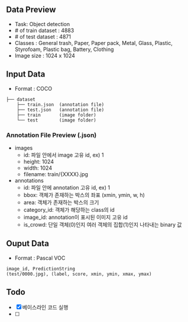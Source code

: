 ## Data Preview
- Task: Object detection
- \# of train dataset : 4883
- \# of test dataset : 4871
- Classes : General trash, Paper, Paper pack, Metal, Glass, Plastic, Styrofoam, Plastic bag, Battery, Clothing
- Image size : 1024 x 1024

## Input Data
- Format : COCO
```
├── dataset
    ├── train.json  (annotation file)
    ├── test.json   (annotation file)
    ├── train       (image folder)
    └── test        (image folder)
```

### Annotation File Preview (.json)
- images
    - id: 파일 안에서 image 고유 id, ex) 1
    - height: 1024
    - width: 1024
    - filename: train/{XXXX}.jpg
- annotations
    - id: 파일 안에 annotation 고유 id, ex) 1
    - bbox: 객체가 존재하는 박스의 좌표 
    (xmin, ymin, w, h)
    - area: 객체가 존재하는 박스의 크기
    - category_id: 객체가 해당하는 class의 id
    - image_id: annotation이 표시된 이미지 고유 id
    - is_crowd: 단일 객체(0)인지 여러 객체의 집합(1)인지 나타내는 binary 값

## Ouput Data
- Format : Pascal VOC
```
image_id, PredictionString
(test/0000.jpg), (label, score, xmin, ymin, xmax, ymax)
```

## Todo
- [x] 베이스라인 코드 실행
- [ ] 
